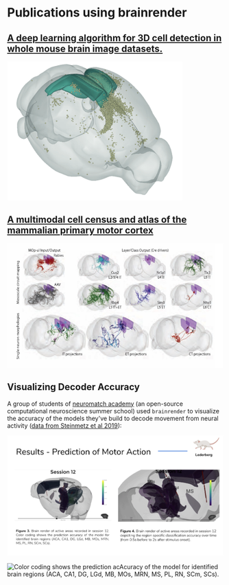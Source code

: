 # Publications using brainrender

## [A deep learning algorithm for 3D cell detection in whole mouse brain image datasets.](https://www.biorxiv.org/content/10.1101/2020.10.21.348771v1.abstract) <a id="page-title"></a>

![](../.gitbook/assets/image%20%281%29.png)

## [A multimodal cell census and atlas of the mammalian primary motor cortex](https://www.biorxiv.org/content/10.1101/2020.10.19.343129v1) <a id="page-title"></a>

![](../.gitbook/assets/image%20%282%29.png)

## Visualizing Decoder Accuracy

A group of students of [neuromatch academy](https://www.neuromatchacademy.org/) \(an open-source computational neuroscience summer school\) used `brainrender` to visualize the accuracy of the models they've build to decode movement from neural activity \([data from Steinmetz et al 2019](https://github.com/nsteinme/steinmetz-et-al-2019)\):

![](../.gitbook/assets/eer_wytwoaerozr.png)

![Color coding shows the prediction acAcuracy of the model for identified brain regions \(ACA, CA1, DG, LGd, MB, MOs, MRN, MS, PL, RN, SCm, SCs\). ](https://lh5.googleusercontent.com/lNAUCYD8WNKV1tJ_Pj7BH8pziIU5NwQwjKgZS2LgxD_YAE8yjk0kxVkNbDjwXH4irmMQpNrfrpKFennNdRv-UBIhPDPFhYQe7IRvHw5L-O7hHfDHTHYt-7g98fhyiReMENNhsjr88A)

